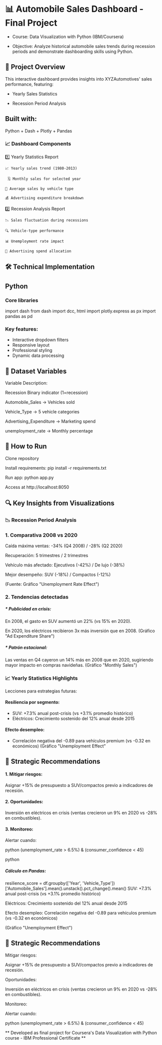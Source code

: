 # 📊 Automobile Sales Dashboard - Final Project

* Course: Data Visualization with Python (IBM/Coursera)

* Objective: Analyze historical automobile sales trends during recession periods and demonstrate dashboarding skills using Python.


## 🚀 Project Overview

This interactive dashboard provides insights into XYZAutomotives' sales performance, featuring:

- Yearly Sales Statistics

- Recession Period Analysis
  

## Built with:

Python + Dash + Plotly + Pandas


### 📈 Dashboard Components

1️⃣ Yearly Statistics Report

    📈 Yearly sales trend (1980-2013)

     🗓️ Monthly sales for selected year

    🚗 Average sales by vehicle type

    💰 Advertising expenditure breakdown

2️⃣ Recession Analysis Report

    📉 Sales fluctuation during recessions

    🔍 Vehicle-type performance

    📊 Unemployment rate impact

    💸 Advertising spend allocation


## 🛠️ Technical Implementation

## Python

### Core libraries
import dash
from dash import dcc, html
import plotly.express as px
import pandas as pd

### Key features:
 - Interactive dropdown filters
 - Responsive layout
 - Professional styling
 - Dynamic data processing
   
## 📂 Dataset Variables

Variable	Description:

Recession	Binary indicator (1=recession)

Automobile_Sales	→ Vehicles sold

Vehicle_Type	→ 5 vehicle categories

Advertising_Expenditure	→ Marketing spend

unemployment_rate	→ Monthly percentage

## 🚦 How to Run

Clone repository

Install requirements: pip install -r requirements.txt

Run app: python app.py

Access at http://localhost:8050

## 🔍 Key Insights from Visualizations

### 📉 Recession Period Analysis


### 1. Comparativa 2008 vs 2020
   

Caída máxima ventas:	-34% (Q4 2008) /	-28% (Q2 2020)

Recuperación:	5 trimestres	/ 2 trimestres

Vehículo más afectado:	Ejecutivos (-42%)	/ De lujo (-38%)

Mejor desempeño:	SUV (-18%)	/ Compactos (-12%)

(Fuente: Gráfico "Unemployment Rate Effect")


### 2. Tendencias detectadas
   

##### * Publicidad en crisis:

En 2008, el gasto en SUV aumentó un 22% (vs 15% en 2020).

En 2020, los eléctricos recibieron 3x más inversión que en 2008.
(Gráfico "Ad Expenditure Share")

##### * Patrón estacional:
  
Las ventas en Q4 cayeron un 14% más en 2008 que en 2020, sugiriendo mayor impacto en compras navideñas.
(Gráfico "Monthly Sales")

### 📈 Yearly Statistics Highlights

Lecciones para estrategias futuras:

#### Resiliencia por segmento:
-    SUV: +7.3% anual post-crisis (vs +3.1% promedio histórico)
-    Eléctricos: Crecimiento sostenido del 12% anual desde 2015

#### Efecto desempleo:
-    Correlación negativa del -0.89 para vehículos premium (vs -0.32 en económicos)
     (Gráfico "Unemployment Effect"

## 📌 Strategic Recommendations

#### 1. Mitigar riesgos:

Asignar +15% de presupuesto a SUV/compactos previo a indicadores de recesión.

#### 2. Oportunidades:

Inversión en eléctricos en crisis (ventas crecieron un 9% en 2020 vs -28% en combustibles).

#### 3. Monitoreo:

Alertar cuando:

python
(unemployment_rate > 6.5%) & (consumer_confidence < 45)

python
##### Cálculo en Pandas:
resilience_score = df.groupby(['Year', 'Vehicle_Type'])['Automobile_Sales'].mean().unstack().pct_change().mean()
SUV: +7.3% anual post-crisis (vs +3.1% promedio histórico)

Eléctricos: Crecimiento sostenido del 12% anual desde 2015

Efecto desempleo: Correlación negativa del -0.89 para vehículos premium (vs -0.32 en económicos)

(Gráfico "Unemployment Effect")

## 📌 Strategic Recommendations
Mitigar riesgos:

Asignar +15% de presupuesto a SUV/compactos previo a indicadores de recesión.

Oportunidades:

Inversión en eléctricos en crisis (ventas crecieron un 9% en 2020 vs -28% en combustibles).

Monitoreo:

Alertar cuando:

python
(unemployment_rate > 6.5%) & (consumer_confidence < 45)

** Developed as final project for Coursera's Data Visualization with Python course - IBM Professional Certificate **
